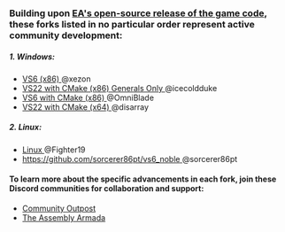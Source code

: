 ### Building upon [EA's open-source release of the game code](https://github.com/electronicarts/CnC_Generals_Zero_Hour), these forks listed in no particular order represent active community development:

##### 1. Windows:
- [VS6 (x86) ](https://github.com/TheSuperHackers/GeneralsGameCode/tree/main) @xezon
- [VS22 with CMake (x86) Generals Only ](https://github.com/jmarshall2323/CnC_Generals_Zero_Hour) @icecoldduke
- [VS6 with CMake (x86) ](https://github.com/OmniBlade/CnC_Generals_Zero_Hour/tree/main) @OmniBlade
- [VS22 with CMake (x64) ](https://github.com/Igoorx/GeneralsGameCode/tree/x64) @disarray

##### 2. Linux:
- [Linux ](https://github.com/Fighter19/CnC_Generals_Zero_Hour) @Fighter19
- [https://github.com/sorcerer86pt/vs6_noble ](https://github.com/sorcerer86pt/vs6_noble) @sorcerer86pt

#### To learn more about the specific advancements in each fork, join these Discord communities for collaboration and support:

- [Community Outpost](https://discord.com/invite/WzxQDZersE)
- [The Assembly Armada](https://discord.gg/UnWK2Tw)
